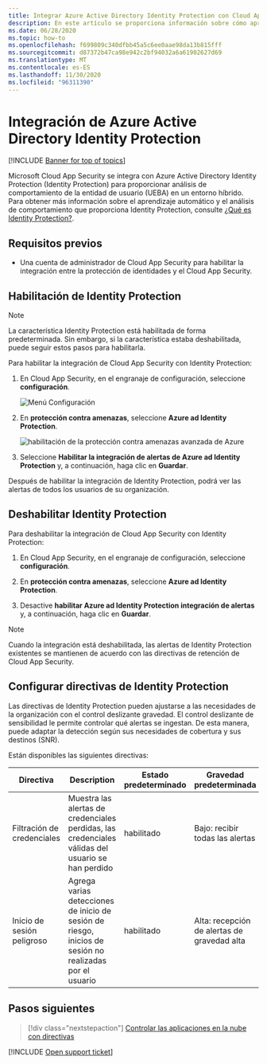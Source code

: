 ```yaml
---
title: Integrar Azure Active Directory Identity Protection con Cloud App Security
description: En este artículo se proporciona información sobre cómo aprovechar las alertas de Identity Protection en Cloud App Security para la detección de riesgos híbridas.
ms.date: 06/28/2020
ms.topic: how-to
ms.openlocfilehash: f699809c340dfbb45a5c6ee0aae98da13b815fff
ms.sourcegitcommit: d87372b47ca98e942c2bf94032a6a61902627d69
ms.translationtype: MT
ms.contentlocale: es-ES
ms.lasthandoff: 11/30/2020
ms.locfileid: "96311390"
---
```

# <a name="azure-active-directory-identity-protection-integration"></a>Integración de Azure Active Directory Identity Protection

[!INCLUDE [Banner for top of topics](includes/banner.md)]

Microsoft Cloud App Security se integra con Azure Active Directory Identity Protection (Identity Protection) para proporcionar análisis de comportamiento de la entidad de usuario (UEBA) en un entorno híbrido. Para obtener más información sobre el aprendizaje automático y el análisis de comportamiento que proporciona Identity Protection, consulte [¿Qué es Identity Protection?](/azure/active-directory/identity-protection/overview-identity-protection).

## <a name="prerequisites"></a>Requisitos previos

- Una cuenta de administrador de Cloud App Security para habilitar la integración entre la protección de identidades y el Cloud App Security.

## <a name="enable-identity-protection"></a>Habilitación de Identity Protection

> [!NOTE]
> La característica Identity Protection está habilitada de forma predeterminada. Sin embargo, si la característica estaba deshabilitada, puede seguir estos pasos para habilitarla.

Para habilitar la integración de Cloud App Security con Identity Protection:

1. En Cloud App Security, en el engranaje de configuración, seleccione **configuración**.

    ![Menú Configuración](media/azip-system-settings.png)

1. En **protección contra amenazas**, seleccione **Azure ad Identity Protection**.

    ![habilitación de la protección contra amenazas avanzada de Azure](media/aadip-integration.png)

1. Seleccione **Habilitar la integración de alertas de Azure ad Identity Protection** y, a continuación, haga clic en **Guardar**.

Después de habilitar la integración de Identity Protection, podrá ver las alertas de todos los usuarios de su organización.

## <a name="disable-identity-protection"></a>Deshabilitar Identity Protection

Para deshabilitar la integración de Cloud App Security con Identity Protection:

1. En Cloud App Security, en el engranaje de configuración, seleccione **configuración**.

1. En **protección contra amenazas**, seleccione **Azure ad Identity Protection**.

1. Desactive **habilitar Azure ad Identity Protection integración de alertas** y, a continuación, haga clic en **Guardar**.

> [!NOTE]
> Cuando la integración está deshabilitada, las alertas de Identity Protection existentes se mantienen de acuerdo con las directivas de retención de Cloud App Security.

## <a name="configure-identity-protection-policies"></a>Configurar directivas de Identity Protection

Las directivas de Identity Protection pueden ajustarse a las necesidades de la organización con el control deslizante gravedad. El control deslizante de sensibilidad le permite controlar qué alertas se ingestan. De esta manera, puede adaptar la detección según sus necesidades de cobertura y sus destinos (SNR).

Están disponibles las siguientes directivas:

|Directiva|Description|Estado predeterminado|Gravedad predeterminada|
|---|---|---|---|
|Filtración de credenciales|Muestra las alertas de credenciales perdidas, las credenciales válidas del usuario se han perdido|habilitado|Bajo: recibir todas las alertas|
|Inicio de sesión peligroso|Agrega varias detecciones de inicio de sesión de riesgo, inicios de sesión no realizadas por el usuario|habilitado|Alta: recepción de alertas de gravedad alta|

## <a name="next-steps"></a>Pasos siguientes

> [!div class="nextstepaction"]
> [Controlar las aplicaciones en la nube con directivas](control-cloud-apps-with-policies.md)

[!INCLUDE [Open support ticket](includes/support.md)]
